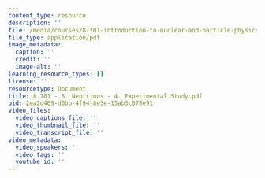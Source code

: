 ```yaml
---
content_type: resource
description: ''
file: /media/courses/8-701-introduction-to-nuclear-and-particle-physics-fall-2020/8701-8-neutrinos-4-experimental-study.pdf
file_type: application/pdf
image_metadata:
  caption: ''
  credit: ''
  image-alt: ''
learning_resource_types: []
license: ''
resourcetype: Document
title: 8.701 - 8. Neutrinos - 4. Experimental Study.pdf
uid: 2ea2d469-d6bb-4f94-8e3e-13ab3c078e91
video_files:
  video_captions_file: ''
  video_thumbnail_file: ''
  video_transcript_file: ''
video_metadata:
  video_speakers: ''
  video_tags: ''
  youtube_id: ''
---
```

